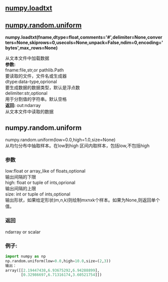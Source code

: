 ## [numpy.loadtxt](#numpy.loadtxt)  
## [numpy.random.uniform](#numpy.random.uniform)
<div id="numpy.loadtxt"></div>

**numpy.loadtxt(fname,dtype=float,comments='#',delimiter=None,converters=None,skiprows=0,usecols=None,unpack=False,ndim=0,encoding='bytes',max_rows=None)**  

从文本文件中加载数据  
**参数:**  
fname:file,str,or pathlib.Path  
      要读取的文件，文件名或生成器  
dtype:data-type,oprional  
      要生成数据的数据类型，默认是浮点数  
delimiter:str,optional  
          用于分割值的字符串。默认空格  
**返回:** out:ndarray    
    从文本文件中读取的数据

<div id="numpy.random.uniform"></div>

## numpy.random.uniform
numpy.random.uniform(low=0.0,high=1.0,size=None)<br>
从均匀分布中抽取样本。在low到high 区间内取样本，包括low,不包括high<br>
### 参数
low:float or array_like of floats,optional<br>
    输出间隔的下限<br>
high: float or tuple of ints,oprional<br>
      输出间隔的上限<br>
size: int or tuple of ints,optional<br>
      输出形状，如果给定形状(m,n,k)则绘制mxnxk个样本。如果为None,则返回单个值。<br>
### 返回
ndarray or scalar<br>
### 例子:
```python
import numpy as np
np.random.uniform(low=0.0,high=10.0,size=(2,3))
输出：
array([[2.19447438,6.93675292,6.94288899],
       [0.32986697,6.71316174,3.60521754]])


